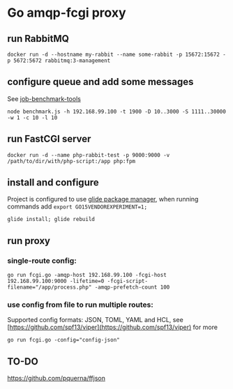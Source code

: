 # Go amqp-fcgi proxy 
    
## run RabbitMQ

    docker run -d --hostname my-rabbit --name some-rabbit -p 15672:15672 -p 5672:5672 rabbitmq:3-management

## configure queue and add some messages
See [job-benchmark-tools](https://github.com/devTransition/job-benchmark-tools)

    node benchmark.js -h 192.168.99.100 -t 1900 -D 10..3000 -S 1111..30000 -w 1 -c 10 -l 10

## run FastCGI server

    docker run -d --name php-rabbit-test -p 9000:9000 -v /path/to/dir/with/php-script:/app php:fpm

## install and configure
Project is configured to use [glide package manager](https://github.com/Masterminds/glide), when running commands add `export GO15VENDOREXPERIMENT=1;`
    
    glide install; glide rebuild
    
## run proxy

### single-route config:
    
    go run fcgi.go -amqp-host 192.168.99.100 -fcgi-host 192.168.99.100:9000 -lifetime=0 -fcgi-script-filename="/app/process.php" -amqp-prefetch-count 100

### use config from file to run multiple routes:
Supported config formats: JSON, TOML, YAML and HCL, see [https://github.com/spf13/viper](https://github.com/spf13/viper) for more
    
    go run fcgi.go -config="config-json"
    
## TO-DO
https://github.com/pquerna/ffjson

